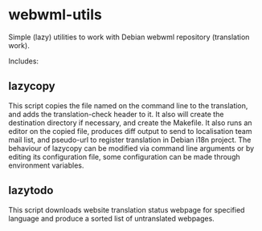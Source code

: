 # webwml-utils

Simple (lazy) utilities to work with Debian webwml repository (translation work).

Includes:

## lazycopy

This script copies the file named on the command line to the translation, and adds the translation-check header to it. It also will create the destination directory if necessary, and create the Makefile. It also runs an editor on the copied file, produces diff output to send to localisation team mail list, and pseudo-url to register translation in Debian i18n project. The behaviour of lazycopy can be modified via command line arguments or by editing its configuration file, some configuration can be made through environment variables.

## lazytodo

This script downloads website translation status webpage for specified language and produce a sorted list of untranslated webpages.
